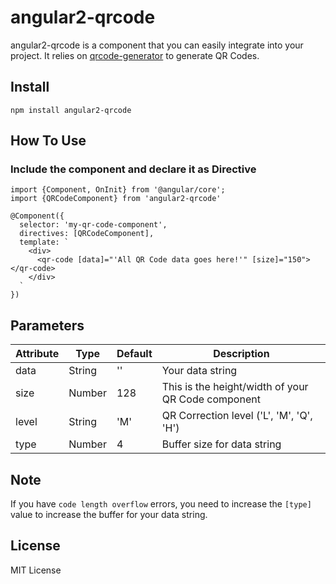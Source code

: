 # angular2-qrcode
angular2-qrcode is a component that you can easily integrate into your project. It relies on [qrcode-generator](https://github.com/kazuhikoarase/qrcode-generator) to generate QR Codes.

## Install
    
    npm install angular2-qrcode

## How To Use

### Include the component and declare it as Directive

```
import {Component, OnInit} from '@angular/core';
import {QRCodeComponent} from 'angular2-qrcode'

@Component({
  selector: 'my-qr-code-component',
  directives: [QRCodeComponent],
  template: `
    <div>
      <qr-code [data]="'All QR Code data goes here!'" [size]="150"></qr-code>
    </div>
  `
})
```

## Parameters

| Attribute        | Type           | Default | Description  |
| ------------- |-------------| -----|------------|
| data      | String | '' | Your data string |
| size      | Number | 128     | This is the height/width of your QR Code component |
| level | String | 'M'    | QR Correction level ('L', 'M', 'Q', 'H') |
| type | Number | 4 | Buffer size for data string

## Note

If you have `code length overflow` errors, you need to increase the `[type]` value to increase the buffer for your data string.

## License
MIT License